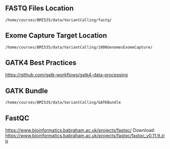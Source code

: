 ## FASTQ Files Location

`/home/courses/BMI535/data/VariantCalling/fastq/`

## Exome Capture Target Location

`/home/courses/BMI535/data/VariantCalling/1000GenomesExomeCapture/`

## GATK4 Best Practices

https://github.com/gatk-workflows/gatk4-data-processing

## GATK Bundle

`/home/courses/BMI535/data/VariantCalling/GATKBundle`

## FastQC

https://www.bioinformatics.babraham.ac.uk/projects/fastqc/
Download: https://www.bioinformatics.babraham.ac.uk/projects/fastqc/fastqc_v0.11.9.zip


